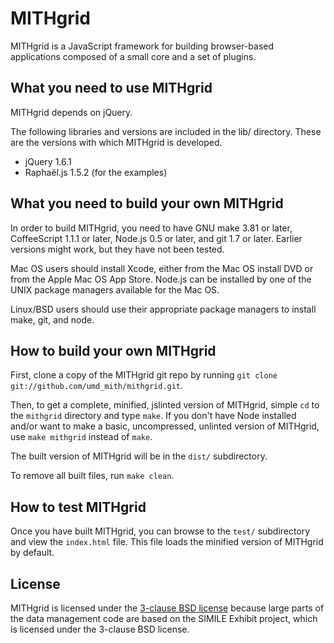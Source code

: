 MITHgrid
========

MITHgrid is a JavaScript framework for building browser-based applications composed of a small core and a set of plugins.

What you need to use MITHgrid
-----------------------------

MITHgrid depends on jQuery.  

The following libraries and versions are included in the lib/ directory.  These are the versions with which MITHgrid is developed.

* jQuery 1.6.1
* Raphaël.js 1.5.2 (for the examples)

What you need to build your own MITHgrid
----------------------------------------

In order to build MITHgrid, you need to have GNU make 3.81 or later, CoffeeScript 1.1.1 or later, Node.js 0.5 or later, and git 1.7 or later.  Earlier versions might work, but they have not been tested.

Mac OS users should install Xcode, either from the Mac OS install DVD or from the Apple Mac OS App Store.  Node.js can be installed by one of the UNIX package managers available for the Mac OS.

Linux/BSD users should use their appropriate package managers to install make, git, and node.

How to build your own MITHgrid
------------------------------

First, clone a copy of the MITHgrid git repo by running `git clone git://github.com/umd_mith/mithgrid.git`.

Then, to get a complete, minified, jslinted version of MITHgrid, simple `cd` to the `mithgrid` directory and type `make`.  If you don't have Node installed and/or want to make a basic, uncompressed, unlinted version of MITHgrid, use `make mithgrid` instead of `make`.

The built version of MITHgrid will be in the `dist/` subdirectory.

To remove all built files, run `make clean`.

How to test MITHgrid
--------------------

Once you have built MITHgrid, you can browse to the `test/` subdirectory and view the `index.html` file.  This file loads the minified version of MITHgrid by default.

License
-------

MITHgrid is licensed under the [3-clause BSD license](http://opensource.org/licenses/BSD-3-Clause) because large parts of the data management code are based on the SIMILE Exhibit project, which is licensed under the 3-clause BSD license.
